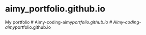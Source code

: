 # aimy_portfolio.github.io
My portfolio 
#   A i m y - c o d i n g - a i m y _ p o r t f o l i o . g i t h u b . i o  
 #   A i m y - c o d i n g - a i m y _ p o r t f o l i o . g i t h u b . i o  
 